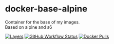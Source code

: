 # docker-base-alpine

Container for the base of my images.  
Based on alpine and s6

[![Layers](https://images.microbadger.com/badges/version/roxedus/base-alpine.svg)](https://microbadger.com/images/roxedus/base-alpine)
[![GitHub Workflow Status](https://img.shields.io/github/workflow/status/Roxedus/docker-base-alpine/Build%20Image?style=flat?logo=github)](https://github.com/Roxedus/docker-base-alpine/actions?query=workflow%3A%22Build+Image%22)
[![Docker Pulls](https://img.shields.io/docker/pulls/roxedus/base-alpine?logo=docker)](https://hub.docker.com/r/roxedus/base-alpine/)
